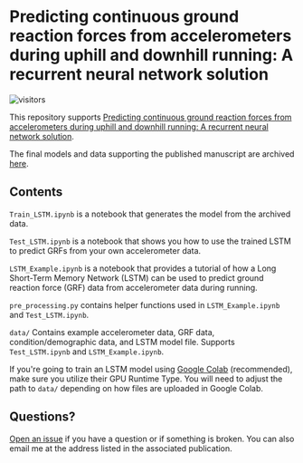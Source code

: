 # Predicting continuous ground reaction forces from accelerometers during uphill and downhill running: A recurrent neural network solution
![visitors](https://visitor-badge.laobi.icu/badge?page_id=alcantarar.Recurrent_GRF_Prediction)

This repository supports [Predicting continuous ground reaction 
forces from accelerometers during uphill and downhill running: A recurrent neural network 
solution](https://peerj.com/articles/12752/).

The final models and data supporting the published manuscript are archived [here](https://zenodo.org/record/5224624). 

## Contents

`Train_LSTM.ipynb` is a notebook that generates the model from the archived data. 

`Test_LSTM.ipynb` is a notebook that shows you how to use the trained LSTM to predict GRFs from your own accelerometer data.

`LSTM_Example.ipynb` is a notebook that provides a tutorial of how a Long Short-Term Memory Network (LSTM) can be used to 
predict ground reaction force (GRF) data from accelerometer data during running.

`pre_processing.py` contains helper functions used in `LSTM_Example.ipynb` and `Test_LSTM.ipynb`.

`data/` Contains example accelerometer data, GRF data, condition/demographic data, and LSTM model file. Supports `Test_LSTM.ipynb` and `LSTM_Example.ipynb`. 

If you're going to train an LSTM model using [Google Colab](https://colab.research.google.com/) (recommended), make sure 
you utilize their GPU Runtime Type. You will need to adjust the path to `data/` depending on how files are uploaded in
Google Colab.

## Questions?
[Open an issue](https://github.com/alcantarar/Recurrent_GRF_Prediction/issues/new) if you have a question or if 
something is broken. You can also email me at the address listed in the associated publication.
